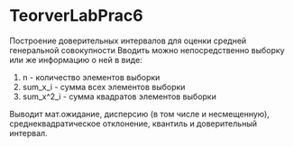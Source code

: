 # TeorverLabPrac6
Построение доверительных интервалов для оценки средней генеральной совокупности
Вводить можно непосредственно выборку или же информацию о ней в виде:
1) n - количество элементов выборки
2) sum_x_i - сумма всех элементов выборки
3) sum_x^2_i - сумма квадратов элементов выборки

Выводит мат.ожидание, дисперсию (в том числе и несмещенную), среднеквадратическое отклонение, квантиль и доверительный интервал.
